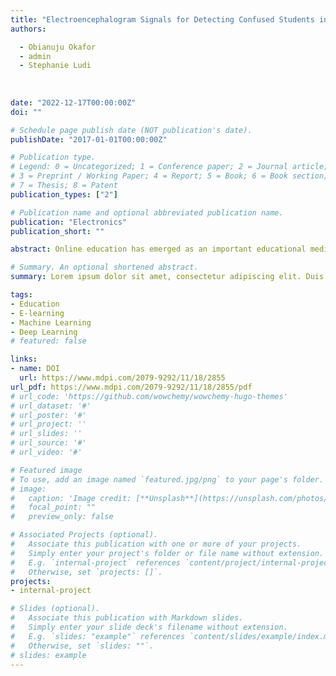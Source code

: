 ```yaml
---
title: "Electroencephalogram Signals for Detecting Confused Students in Online Education Platforms with Probability-Based Features"
authors:

  - Obianuju Okafor
  - admin
  - Stephanie Ludi
  
  
  
date: "2022-12-17T00:00:00Z"
doi: ""

# Schedule page publish date (NOT publication's date).
publishDate: "2017-01-01T00:00:00Z"

# Publication type.
# Legend: 0 = Uncategorized; 1 = Conference paper; 2 = Journal article;
# 3 = Preprint / Working Paper; 4 = Report; 5 = Book; 6 = Book section;
# 7 = Thesis; 8 = Patent
publication_types: ["2"]

# Publication name and optional abbreviated publication name.
publication: "Electronics"
publication_short: ""

abstract: Online education has emerged as an important educational medium during the COVID-19 pandemic. Despite the advantages of online education, it lacks face-to-face settings, which makes it very difficult to analyze the students’ level of interaction, understanding, and confusion. This study makes use of electroencephalogram (EEG) data for student confusion detection for the massive open online course (MOOC) platform. Existing approaches for confusion detection predominantly focus on model optimization and feature engineering is not very well studied. This study proposes a novel engineering approach that uses probability-based features (PBF) for increasing the efficacy of machine learning models. The PBF approach utilizes the probabilistic output from the random forest (RF) and gradient-boosting machine (GBM) as a feature vector to train machine learning models. Extensive experiments are performed by using the original features and PBF approach through several machine learning models with EEG data. Experimental results suggest that by using the PBF approach on EEG data, a 100% accuracy can be obtained for detecting confused students. K-fold cross-validation and performance comparison with existing approaches further corroborates the results.

# Summary. An optional shortened abstract.
summary: Lorem ipsum dolor sit amet, consectetur adipiscing elit. Duis posuere tellus ac convallis placerat. Proin tincidunt magna sed ex sollicitudin condimentum.

tags:
- Education
- E-learning
- Machine Learning
- Deep Learning
# featured: false

links:
- name: DOI
  url: https://www.mdpi.com/2079-9292/11/18/2855
url_pdf: https://www.mdpi.com/2079-9292/11/18/2855/pdf
# url_code: 'https://github.com/wowchemy/wowchemy-hugo-themes'
# url_dataset: '#'
# url_poster: '#'
# url_project: ''
# url_slides: ''
# url_source: '#'
# url_video: '#'

# Featured image
# To use, add an image named `featured.jpg/png` to your page's folder. 
# image:
#   caption: 'Image credit: [**Unsplash**](https://unsplash.com/photos/s9CC2SKySJM)'
#   focal_point: ""
#   preview_only: false

# Associated Projects (optional).
#   Associate this publication with one or more of your projects.
#   Simply enter your project's folder or file name without extension.
#   E.g. `internal-project` references `content/project/internal-project/index.md`.
#   Otherwise, set `projects: []`.
projects:
- internal-project

# Slides (optional).
#   Associate this publication with Markdown slides.
#   Simply enter your slide deck's filename without extension.
#   E.g. `slides: "example"` references `content/slides/example/index.md`.
#   Otherwise, set `slides: ""`.
# slides: example
---
```


<!-- {{% callout note %}}
Create your slides in Markdown - click the *Slides* button to check out the example.
{{% /callout %}}

Supplementary notes can be added here, including [code, math, and images](https://wowchemy.com/docs/writing-markdown-latex/). -->
